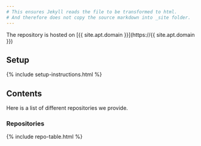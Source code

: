 ```yaml
---
# This ensures Jekyll reads the file to be transformed to html.
# And therefore does not copy the source markdown into _site folder.
---
```


The repository is hosted on [{{ site.apt.domain }}](https://{{ site.apt.domain }})

## Setup

{% include setup-instructions.html %}

## Contents

Here is a list of different repositories we provide.

### Repositories

{% include repo-table.html %}
